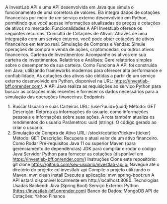 A InvestLab API é uma API desenvolvida em Java que simula o funcionamento de uma corretora de valores. Ela integra dados de cotações financeiras por meio de um serviço externo desenvolvido em Python, permitindo que você acesse informações atualizadas de preços e cotações de ativos no mercado.
Funcionalidades
A API InvestLab oferece os seguintes recursos:
Consulta de Cotações de Ativos: Através de uma integração com um serviço externo, você pode obter cotações de ativos financeiros em tempo real.
Simulação de Compras e Vendas: Simule operações de compra e venda de ações, criptomoedas, ou outros ativos financeiros.
Carteira de Investimentos: Acompanhe os ativos em sua carteira de investimentos.
Relatórios e Análises: Gere relatórios simples sobre o desempenho da sua carteira.
Como Funciona
A API foi construída em Java, utilizando frameworks modernos para oferecer alta performance e confiabilidade.
As cotações dos ativos são obtidas a partir de um serviço externo desenvolvido em Python, disponível na URL: https://investlab-bff.onrender.com/.
A API Java realiza as requisições ao serviço Python para buscar as cotações mais recentes e fornecer os dados necessários para a simulação das operações financeiras.
Endpoints
1. Buscar Usuario e suas Carteiras
URL: /user?uuid={uuid}
Método: GET
Descrição: Retorna as informações do usuario, como informações pessoais e informações sobre suas ações. A rota também atualiza os rendimentos do usuario
Parâmetros:
uuid (string): O código gerado ao criar o usuario.
2. Simulação de Compra de Ativo
URL: /stock/cotation?ticker={ticker}
Método: GET
Descrição: Recupera o atual valor de um ativo financeiro.
Como Rodar
Pré-requisitos
Java 11 ou superior
Maven (para gerenciamento de dependências)
JDK para compilar e rodar o código Java
Servidor Python para fornecer as cotações (disponível em https://investlab-bff.onrender.com/)
Instruções
Clone este repositório: git clone https://github.com/seu-usuario/investlab-api.gi
Navegue até o diretório do projeto: cd investlab-api
Compile o projeto utilizando o Maven: mvn clean install
Execute a aplicação: mvn spring-boot:run
A API estará disponível localmente em http://localhost:8080.
Tecnologias Usadas
Backend: Java (Spring Boot)
Serviço Externo: Python (https://investlab-bff.onrender.com)
Banco de Dados: MongoDB
API de Cotações: Yahoo Finance
